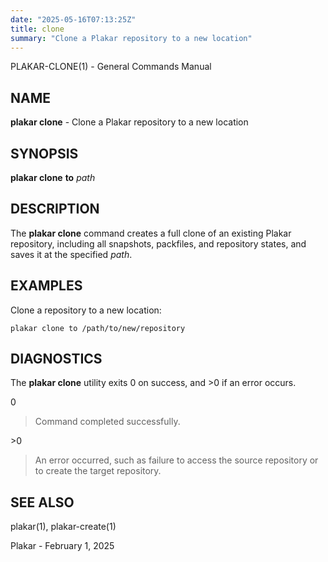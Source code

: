 ```yaml
---
date: "2025-05-16T07:13:25Z"
title: clone
summary: "Clone a Plakar repository to a new location"
---
```

PLAKAR-CLONE(1) - General Commands Manual

## NAME

**plakar clone** - Clone a Plakar repository to a new location

## SYNOPSIS

**plakar clone**
**to**
*path*

## DESCRIPTION

The
**plakar clone**
command creates a full clone of an existing Plakar repository,
including all snapshots, packfiles, and repository states, and saves
it at the specified
*path*.

## EXAMPLES

Clone a repository to a new location:

	plakar clone to /path/to/new/repository

## DIAGNOSTICS

The **plakar clone** utility exits&#160;0 on success, and&#160;&gt;0 if an error occurs.

0

> Command completed successfully.

&gt;0

> An error occurred, such as failure to access the source repository or
> to create the target repository.

## SEE ALSO

plakar(1),
plakar-create(1)

Plakar - February 1, 2025
